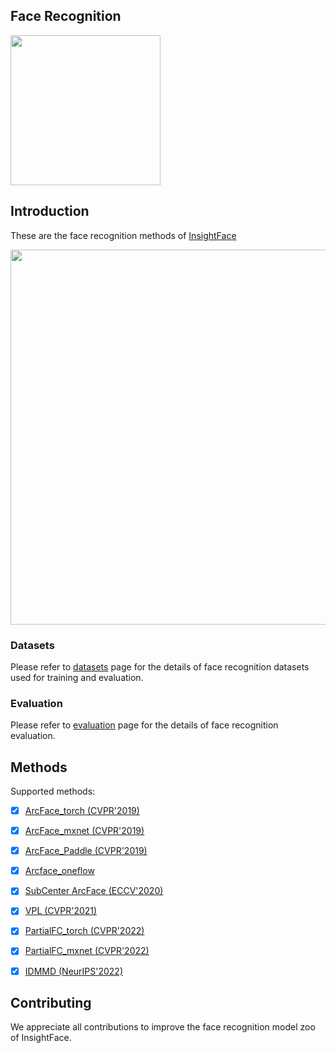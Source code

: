 ## Face Recognition


<div align="left">
  <img src="https://insightface.ai/assets/img/custom/logo3.jpg" width="240"/>
</div>


## Introduction

These are the face recognition methods of [InsightFace](https://insightface.ai)


<div align="left">
  <img src="https://insightface.ai/assets/img/github/facerecognitionfromvideo.PNG" width="600"/>
</div>


### Datasets

  Please refer to [datasets](_datasets_) page for the details of face recognition datasets used for training and evaluation.

### Evaluation

  Please refer to [evaluation](_evaluation_) page for the details of face recognition evaluation.


## Methods


Supported methods:

- [x] [ArcFace_torch (CVPR'2019)](arcface_torch)
- [x] [ArcFace_mxnet (CVPR'2019)](arcface_mxnet)
- [x] [ArcFace_Paddle (CVPR'2019)](arcface_paddle)
- [x] [Arcface_oneflow](arcface_oneflow)
- [x] [SubCenter ArcFace (ECCV'2020)](subcenter_arcface)
- [x] [VPL (CVPR'2021)](vpl)
- [x] [PartialFC_torch (CVPR'2022)](arcface_torch)
- [x] [PartialFC_mxnet (CVPR'2022)](partial_fc)
- [x] [IDMMD (NeurIPS'2022)](https://github.com/deepinsight/insightface/tree/master/recognition/idmmd)


## Contributing

We appreciate all contributions to improve the face recognition model zoo of InsightFace. 


